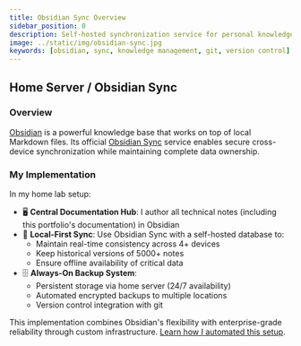 ```yaml
---
title: Obsidian Sync Overview
sidebar_position: 0
description: Self-hosted synchronization service for personal knowledge management
image: ../static/img/obsidian-sync.jpg
keywords: [obsidian, sync, knowledge management, git, version control]
---
```

## Home Server / Obsidian Sync

### Overview
[Obsidian](https://obsidian.md) is a powerful knowledge base that works on top of local Markdown files. Its official [Obsidian Sync](https://obsidian.md/sync) service enables secure cross-device synchronization while maintaining complete data ownership.

### My Implementation
In my home lab setup:
- 🖥️ **Central Documentation Hub**: I author all technical notes (including this portfolio's documentation) in Obsidian
- 🔄 **Local-First Sync**: Use Obsidian Sync with a self-hosted database to:
  - Maintain real-time consistency across 4+ devices
  - Keep historical versions of 5000+ notes
  - Ensure offline availability of critical data
- 🗄️ **Always-On Backup System**:
  - Persistent storage via home server (24/7 availability)
  - Automated encrypted backups to multiple locations
  - Version control integration with git

This implementation combines Obsidian's flexibility with enterprise-grade reliability through custom infrastructure. [Learn how I automated this setup](link-to-your-detailed-documentation).